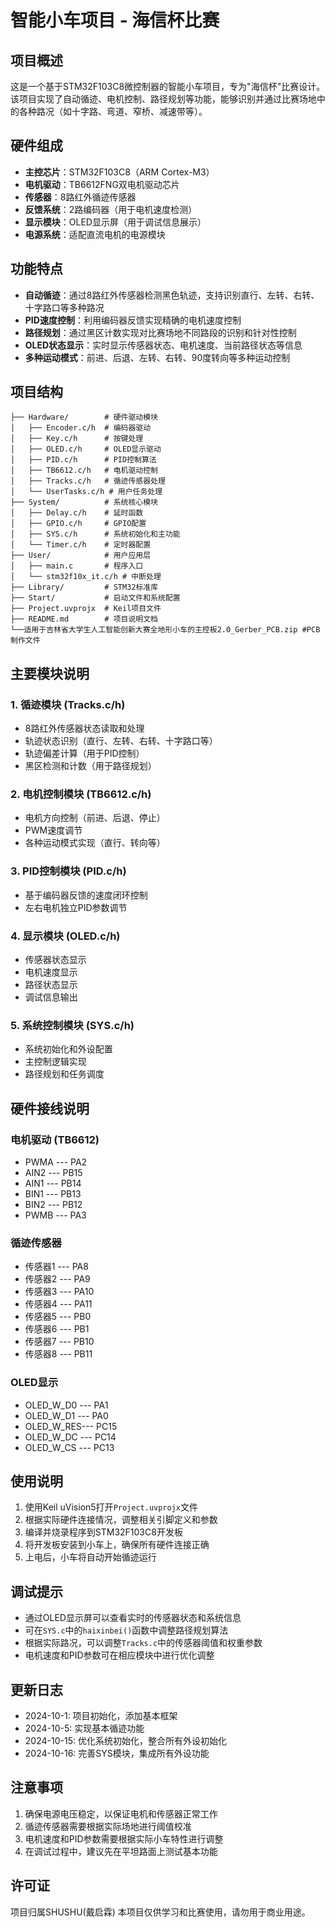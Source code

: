 # 智能小车项目 - 海信杯比赛

## 项目概述

这是一个基于STM32F103C8微控制器的智能小车项目，专为"海信杯"比赛设计。该项目实现了自动循迹、电机控制、路径规划等功能，能够识别并通过比赛场地中的各种路况（如十字路、弯道、窄桥、减速带等）。

## 硬件组成

- **主控芯片**：STM32F103C8（ARM Cortex-M3）
- **电机驱动**：TB6612FNG双电机驱动芯片
- **传感器**：8路红外循迹传感器
- **反馈系统**：2路编码器（用于电机速度检测）
- **显示模块**：OLED显示屏（用于调试信息展示）
- **电源系统**：适配直流电机的电源模块

## 功能特点

- **自动循迹**：通过8路红外传感器检测黑色轨迹，支持识别直行、左转、右转、十字路口等多种路况
- **PID速度控制**：利用编码器反馈实现精确的电机速度控制
- **路径规划**：通过黑区计数实现对比赛场地不同路段的识别和针对性控制
- **OLED状态显示**：实时显示传感器状态、电机速度、当前路径状态等信息
- **多种运动模式**：前进、后退、左转、右转、90度转向等多种运动控制

## 项目结构

```
├── Hardware/        # 硬件驱动模块
│   ├── Encoder.c/h  # 编码器驱动
│   ├── Key.c/h      # 按键处理
│   ├── OLED.c/h     # OLED显示驱动
│   ├── PID.c/h      # PID控制算法
│   ├── TB6612.c/h   # 电机驱动控制
│   ├── Tracks.c/h   # 循迹传感器处理
│   └── UserTasks.c/h # 用户任务处理
├── System/          # 系统核心模块
│   ├── Delay.c/h    # 延时函数
│   ├── GPIO.c/h     # GPIO配置
│   ├── SYS.c/h      # 系统初始化和主功能
│   └── Timer.c/h    # 定时器配置
├── User/            # 用户应用层
│   ├── main.c       # 程序入口
│   └── stm32f10x_it.c/h # 中断处理
├── Library/         # STM32标准库
├── Start/           # 启动文件和系统配置
├── Project.uvprojx  # Keil项目文件
├── README.md        # 项目说明文档
└──适用于吉林省大学生人工智能创新大赛全地形小车的主控板2.0_Gerber_PCB.zip #PCB制作文件
```

## 主要模块说明

### 1. 循迹模块 (Tracks.c/h)
- 8路红外传感器状态读取和处理
- 轨迹状态识别（直行、左转、右转、十字路口等）
- 轨迹偏差计算（用于PID控制）
- 黑区检测和计数（用于路径规划）

### 2. 电机控制模块 (TB6612.c/h)
- 电机方向控制（前进、后退、停止）
- PWM速度调节
- 各种运动模式实现（直行、转向等）

### 3. PID控制模块 (PID.c/h)
- 基于编码器反馈的速度闭环控制
- 左右电机独立PID参数调节

### 4. 显示模块 (OLED.c/h)
- 传感器状态显示
- 电机速度显示
- 路径状态显示
- 调试信息输出

### 5. 系统控制模块 (SYS.c/h)
- 系统初始化和外设配置
- 主控制逻辑实现
- 路径规划和任务调度

## 硬件接线说明

### 电机驱动 (TB6612)
- PWMA --- PA2
- AIN2 --- PB15
- AIN1 --- PB14
- BIN1 --- PB13
- BIN2 --- PB12
- PWMB --- PA3

### 循迹传感器
- 传感器1 --- PA8
- 传感器2 --- PA9
- 传感器3 --- PA10
- 传感器4 --- PA11
- 传感器5 --- PB0
- 传感器6 --- PB1
- 传感器7 --- PB10
- 传感器8 --- PB11

### OLED显示
- OLED_W_D0 --- PA1
- OLED_W_D1 --- PA0
- OLED_W_RES--- PC15
- OLED_W_DC --- PC14
- OLED_W_CS --- PC13

## 使用说明

1. 使用Keil uVision5打开`Project.uvprojx`文件
2. 根据实际硬件连接情况，调整相关引脚定义和参数
3. 编译并烧录程序到STM32F103C8开发板
4. 将开发板安装到小车上，确保所有硬件连接正确
5. 上电后，小车将自动开始循迹运行

## 调试提示

- 通过OLED显示屏可以查看实时的传感器状态和系统信息
- 可在`SYS.c`中的`haixinbei()`函数中调整路径规划算法
- 根据实际路况，可以调整`Tracks.c`中的传感器阈值和权重参数
- 电机速度和PID参数可在相应模块中进行优化调整

## 更新日志

- 2024-10-1: 项目初始化，添加基本框架
- 2024-10-5: 实现基本循迹功能
- 2024-10-15: 优化系统初始化，整合所有外设初始化
- 2024-10-16: 完善SYS模块，集成所有外设功能


## 注意事项

1. 确保电源电压稳定，以保证电机和传感器正常工作
2. 循迹传感器需要根据实际场地进行阈值校准
3. 电机速度和PID参数需要根据实际小车特性进行调整
4. 在调试过程中，建议先在平坦路面上测试基本功能

## 许可证
项目归属SHUSHU(戴启霖)
本项目仅供学习和比赛使用，请勿用于商业用途。

